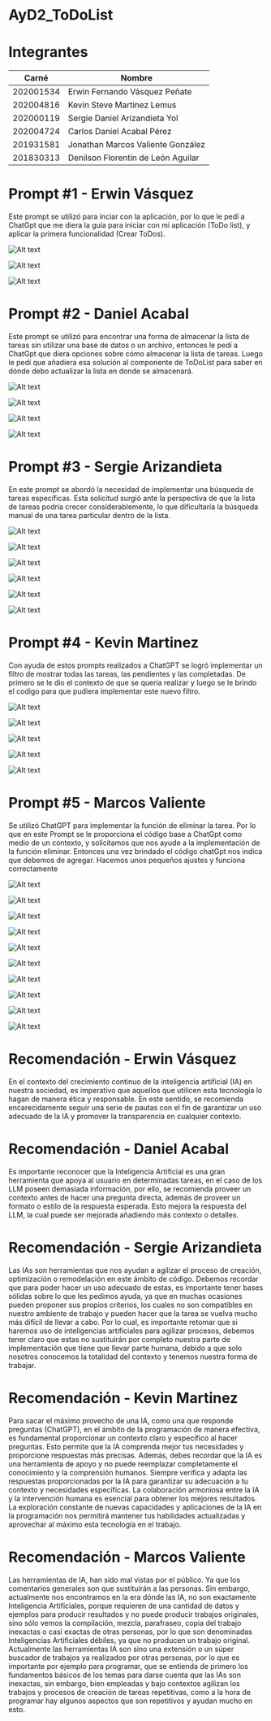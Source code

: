 # AyD2_ToDoList

# Integrantes

| Carné | Nombre |
| --- | --- |
| 202001534 | Erwin Fernando Vásquez Peñate |
| 202004816 | Kevin Steve Martinez Lemus |
| 202000119 | Sergie Daniel Arizandieta Yol |
| 202004724 | Carlos Daniel Acabal Pérez |
| 201931581 | Jonathan Marcos Valiente González |
| 201830313 | Denilson Florentín de León Aguilar |

# Prompt #1 - Erwin Vásquez
Este prompt se utilizó para inciar con la aplicación, por lo que le pedí a ChatGpt que me diera la guía para iniciar con mi aplicación (ToDo list), y aplicar la primera funcionalidad (Crear ToDos).

![Alt text](Images/prompt1_1.png)

![Alt text](Images/prompt1_2.png)

![Alt text](Images/prompt1_3.png)

# Prompt #2 - Daniel Acabal
Este prompt se utilizó para encontrar una forma de almacenar la lista de tareas sin utilizar una base de datos o un archivo, entonces le pedí a ChatGpt que diera opciones sobre cómo almacenar la lista de tareas. Luego le pedí que añadiera esa solución al componente de ToDoList para saber en dónde debo actualizar la lista en donde se almacenará.

![Alt text](Images/prompt2_1.png)

![Alt text](Images/prompt2_2.png)

![Alt text](Images/prompt2_3.png)

![Alt text](Images/prompt2_4.png)


# Prompt #3 - Sergie Arizandieta
En este prompt se abordó la necesidad de implementar una búsqueda de tareas específicas. Esta solicitud surgió ante la perspectiva de que la lista de tareas podría crecer considerablemente, lo que dificultaría la búsqueda manual de una tarea particular dentro de la lista.

![Alt text](Images/prompt3_1.png)

![Alt text](Images/prompt3_2.png)

![Alt text](Images/prompt3_3.png)

![Alt text](Images/prompt3_4.png)

![Alt text](Images/prompt3_5.png)

![Alt text](Images/prompt3_6.png)

# Prompt #4 - Kevin Martinez
Con ayuda de estos prompts realizados a ChatGPT se logró implementar un filtro de mostrar todas las tareas, las pendientes y las completadas. De primero se le dio el contexto de que se queria realizar y luego se le brindo el codigo para que pudiera implementar este nuevo filtro.

![Alt text](Images/prompt4_1.png)

![Alt text](Images/prompt4_2.png)

![Alt text](Images/prompt4_3.png)

![Alt text](Images/prompt4_4.png)

![Alt text](Images/prompt4_5.png)

# Prompt #5 - Marcos Valiente
Se utilizó ChatGPT para implementar la función de eliminar la tarea. Por lo que en este Prompt se le proporciona el código base
a ChatGpt como medio de un contexto, y solicitamos que nos ayude a la implementación de la función eliminar. Entonces una vez
brindado el código chatGpt nos indica que debemos de agregar. Hacemos unos pequeños ajustes y funciona correctamente

![Alt text](Images/prompt5_1.png)

![Alt text](Images/prompt5_2.png)

![Alt text](Images/prompt5_3.png)

![Alt text](Images/prompt5_4.png)

![Alt text](Images/prompt5_5.png)

![Alt text](Images/prompt5_6.png)

![Alt text](Images/prompt5_7.png)

![Alt text](Images/prompt5_8.png)

![Alt text](Images/prompt5_9.png)

![Alt text](Images/prompt5_10.png)

# Recomendación - Erwin Vásquez

En el contexto del crecimiento continuo de la inteligencia artificial (IA) en nuestra sociedad, es imperativo que aquellos que utilicen esta tecnología lo hagan de manera ética y responsable. En este sentido, se recomienda encarecidamente seguir una serie de pautas con el fin de garantizar un uso adecuado de la IA y promover la transparencia en cualquier contexto.

# Recomendación - Daniel Acabal
Es importante reconocer que la Inteligencia Artificial es una gran herramienta que apoya al usuario en determinadas tareas, en el caso de los LLM poseen demasiada información, por ello, se recomienda proveer un contexto antes de hacer una pregunta directa, además de proveer un formato o estilo de la respuesta esperada. Esto mejora la respuesta del LLM, la cual puede ser mejorada añadiendo más contexto o detalles.

# Recomendación - Sergie Arizandieta
Las IAs son herramientas que nos ayudan a agilizar el proceso de creación, optimización o remodelación en este ámbito de código. Debemos recordar que para poder hacer un uso adecuado de estas, es importante tener bases sólidas sobre lo que les pedimos ayuda, ya que en muchas ocasiones pueden proponer sus propios criterios, los cuales no son compatibles en nuestro ambiente de trabajo y pueden hacer que la tarea se vuelva mucho más difícil de llevar a cabo. Por lo cual, es importante retomar que si haremos uso de inteligencias artificiales para agilizar procesos, debemos tener claro que estas no sustituirán por completo nuestra parte de implementación que tiene que llevar parte humana, debido a que solo nosotros conocemos la totalidad del contexto y tenemos nuestra forma de trabajar.

# Recomendación - Kevin Martinez
Para sacar el máximo provecho de una IA, como una que responde preguntas (ChatGPT), en el ámbito de la programación de manera efectiva, es fundamental proporcionar un contexto claro y específico al hacer preguntas. Esto permite que la IA comprenda mejor tus necesidades y proporcione respuestas más precisas. Además, debes recordar que la IA es una herramienta de apoyo y no puede reemplazar completamente el conocimiento y la comprensión humanos. Siempre verifica y adapta las respuestas proporcionadas por la IA para garantizar su adecuación a tu contexto y necesidades específicas. La colaboración armoniosa entre la IA y la intervención humana es esencial para obtener los mejores resultados. La exploración constante de nuevas capacidades y aplicaciones de la IA en la programación nos permitirá mantener tus habilidades actualizadas y aprovechar al máximo esta tecnología en el trabajo.

# Recomendación - Marcos Valiente
Las herramientas de IA, han sido mal vistas por el público. Ya que los comentarios generales son que sustituirán a las personas.
Sin embargo, actualmente nos encontramos en la era dónde las IA, no son exactamente Inteligencia Artificiales, porque requieren
de una cantidad de datos y ejemplos para producir resultados y no puede producir trabajos originales, sino sólo vemos
la compilación, mezcla, parafraseo, copia del trabajo inexactas o casi exactas de otras personas, por lo que son denominadas Inteligencias Artificiales débiles, ya que no producen un trabajo original. Actualmente las herramientas IA son sino una extensión o un súper buscador de trabajos ya realizados por otras personas, por lo que es importante por ejemplo para programar, que se entienda de primero los fundamentos básicos de los temas para darse cuenta que las IAs son inexactas, sin embargo, bien empleadas y bajo contextos agilizan los trabajos y procesos de creación de tareas repetitivas, como a la hora de programar hay algunos aspectos que son repetitivos y ayudan mucho en esto. 